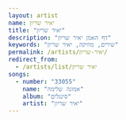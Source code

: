 ```yaml
---
layout: artist
name: יאיר שריון
title: "יאיר שריון"
description: "דף האמן יאיר שריון"
keywords: "שירים, מוזיקה, יאיר שריון"
permalink: /artists/יאיר-שריון/
redirect_from:
  - /artists/list/יאיר שריון
songs:
  - number: "33055"
    name: "אמונה שלימה"
    album: "סינגלים"
    artist: "יאיר שריון"
---
```

